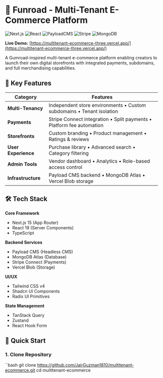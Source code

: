 # 🚀 Funroad - Multi-Tenant E-Commerce Platform

![Next.js](https://img.shields.io/badge/Next.js-15-000000?style=for-the-badge&logo=nextdotjs)
![React](https://img.shields.io/badge/React-19-61DAFB?style=for-the-badge&logo=react)
![PayloadCMS](https://img.shields.io/badge/Payload_CMS-3.37-2B2D42?style=for-the-badge)
![Stripe](https://img.shields.io/badge/Stripe-Connect-008CDD?style=for-the-badge&logo=stripe)
![MongoDB](https://img.shields.io/badge/MongoDB-Atlas-47A248?style=for-the-badge&logo=mongodb)

**Live Demo:** [https://multitenant-ecommerce-three.vercel.app/](https://multitenant-ecommerce-three.vercel.app/)

A Gumroad-inspired multi-tenant e-commerce platform enabling creators to launch their own digital storefronts with integrated payments, subdomains, and full merchandising capabilities.

## 🌟 Key Features

| Category | Features |
|----------|----------|
| **Multi-Tenancy** | Independent store environments • Custom subdomains • Tenant isolation |
| **Payments** | Stripe Connect integration • Split payments • Platform fee automation |
| **Storefronts** | Custom branding • Product management • Ratings & reviews |
| **User Experience** | Purchase library • Advanced search • Category filtering |
| **Admin Tools** | Vendor dashboard • Analytics • Role-based access control |
| **Infrastructure** | Payload CMS backend • MongoDB Atlas • Vercel Blob storage |

## 🛠️ Tech Stack

**Core Framework**
- Next.js 15 (App Router)
- React 19 (Server Components)
- TypeScript

**Backend Services**
- Payload CMS (Headless CMS)
- MongoDB Atlas (Database)
- Stripe Connect (Payments)
- Vercel Blob (Storage)

**UI/UX**
- Tailwind CSS v4
- Shadcn UI Components
- Radix UI Primitives

**State Management**
- TanStack Query
- Zustand
- React Hook Form

## 🚀 Quick Start

### 1. Clone Repository
``bash
git clone https://github.com/JairGuzman1810/multitenant-ecommerce.git
cd multitenant-ecommerce
